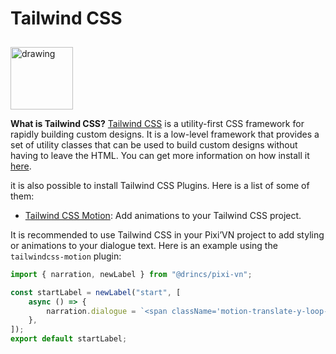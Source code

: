 # Tailwind CSS

<img src="https://tailwindcss.com/_next/static/media/tailwindcss-mark.d52e9897.svg" alt="drawing" width="100" style="margin-top: 10px;" />

**What is Tailwind CSS?** [Tailwind CSS](https://tailwindcss.com/) is a utility-first CSS framework for rapidly building custom designs. It is a low-level framework that provides a set of utility classes that can be used to build custom designs without having to leave the HTML. You can get more information on how install it [here](https://tailwindcss.com/docs/installation).

it is also possible to install Tailwind CSS Plugins. Here is a list of some of them:

- [Tailwind CSS Motion](https://docs.rombo.co/tailwind): Add animations to your Tailwind CSS project.

It is recommended to use Tailwind CSS in your Pixi’VN project to add styling or animations to your dialogue text. Here is an example using the `tailwindcss-motion` plugin:

```ts [labels/startLabel.ts]
import { narration, newLabel } from "@drincs/pixi-vn";

const startLabel = newLabel("start", [
    async () => {
        narration.dialogue = `<span className='motion-translate-y-loop-25'>Hello</span>, welcome to the game!`;
    },
]);
export default startLabel;
```

